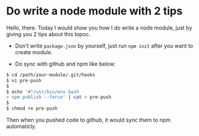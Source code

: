 
Do write a node module with 2 tips
==========================

Hello, there. Today I would show you how I do write a node module, just by giving you 2 tips about this topoc.

* Don't write `package.json` by yourself, just run `npm init` after you want to create module.

* Do sync with github and npm like below:

```bash
$ cd /path/your-module/.git/hooks
$ vi pre-push
$
$ echo '#!/usr/bin/env bash
> npm publish --force' | cat > pre-push
$
$ chmod +x pre-push
```

Then when you pushed code to github, it would sync them to npm automaticly.